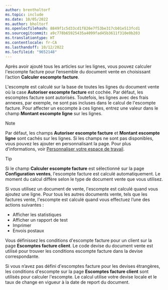 ```yaml
---
author: brentholtorf
ms.topic: include
ms.date: 10/05/2022
ms.author: bholtorf
ms.openlocfilehash: 8849f1c5d33cd1f826e7f53be317cb01e513fcd1
ms.sourcegitcommit: a9c778b65925435a4099fad45b3611f310e0b203
ms.translationtype: HT
ms.contentlocale: fr-CA
ms.lasthandoff: 10/12/2022
ms.locfileid: "9652148"
---
```

Après avoir ajouté tous les articles sur les lignes, vous pouvez calculer l'escompte facture pour l’ensemble du document vente en choisissant l’action **Calculer escompte facture**.

L'escompte est calculé sur la base de toutes les lignes du document vente où la case **Autoriser escompte facture** est cochée. Par défaut, les escomptes facture sont autorisés. Toutefois, les lignes avec des frais annexes, par exemple, ne sont pas incluses dans le calcul de l'escompte facture. Pour affecter un escompte à ces lignes, entrez une valeur dans le champ **Montant escompte ligne** sur les lignes.  

> [!NOTE]
> Par défaut, les champs **Autoriser escompte facture** et **Montant escompte ligne** sont cachés sur les lignes. Si les champs ne sont pas disponibles, vous pouvez les ajouter en personnalisant la page. Pour plus d'informations, voir [Personnaliser votre espace de travail](../ui-personalization-user.md#to-start-personalizing-a-page-through-the-personalizing-banner).

> [!TIP]
> Si le champ **Calculer escompte facture** est sélectionné sur la page **Configuration ventes**, l'escompte facture est calculé automatiquement. Le moment du calcul diffère selon le type de document vente que vous utilisez.
>
> Si vous utilisez un document de vente, l'escompte est calculé quand vous ajoutez une ligne. Pour tous les autres documents vente, tels que les factures vente, l'escompte est calculé quand vous effectuez l’une des actions suivantes :
>
> * Afficher les statistiques
> * Afficher un rapport de test
> * Imprimer
> * Envois postaux

Vous définissez les conditions d'escompte facture pour un client sur la page **Escomptes facture client**. Le code devise du document vente est utilisé pour trouver les conditions escompte facture dans la devise correspondante.

Si vous n’avez pas défini d'escomptes facture pour les devises étrangères, les conditions d'escompte sur la page **Escomptes facture client** sont utilisés pour calculer l'escompte. Le calcul utilise votre devise locale et le taux de change en vigueur à la date de report du document.
